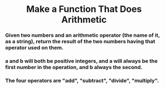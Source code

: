 <div align = "center">

# Make a Function That Does Arithmetic

</div>

<div align "center">

<h3>Given two numbers and an arithmetic operator (the name of it, as a string), return the result of the two numbers having that operator used on them.</h3>

<h3>a and b will both be positive integers, and a will always be the first number in the operation, and b always the second.</h3>

<h3>The four operators are "add", "subtract", "divide", "multiply".</h3>

</div>
